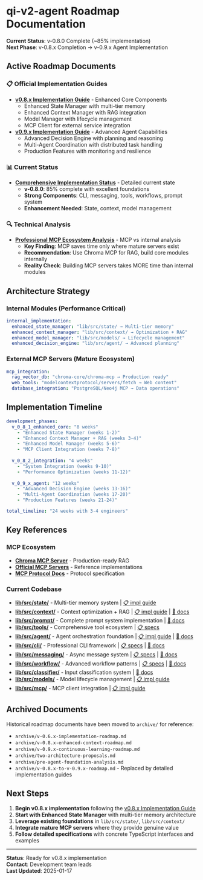 # qi-v2-agent Roadmap Documentation

**Current Status**: v-0.8.0 Complete (~85% implementation)  
**Next Phase**: v-0.8.x Completion → v-0.9.x Agent Implementation

## Active Roadmap Documents

### **📋 Official Implementation Guides**
- **[v0.8.x Implementation Guide](./impl.v-0.8.x.md)** - Enhanced Core Components
  - Enhanced State Manager with multi-tier memory
  - Enhanced Context Manager with RAG integration
  - Model Manager with lifecycle management
  - MCP Client for external service integration
- **[v0.9.x Implementation Guide](./impl.v-0.9.x.md)** - Advanced Agent Capabilities
  - Advanced Decision Engine with planning and reasoning
  - Multi-Agent Coordination with distributed task handling
  - Production Features with monitoring and resilience

### **📊 Current Status**
- **[Comprehensive Implementation Status](./comprehensive-implementation-status.md)** - Detailed current state
  - **v-0.8.0**: 85% complete with excellent foundations
  - **Strong Components**: CLI, messaging, tools, workflows, prompt system
  - **Enhancement Needed**: State, context, model management

### **🔍 Technical Analysis** 
- **[Professional MCP Ecosystem Analysis](./professional-mcp-ecosystem-analysis.md)** - MCP vs internal analysis
  - **Key Finding**: MCP saves time only where mature servers exist
  - **Recommendation**: Use Chroma MCP for RAG, build core modules internally
  - **Reality Check**: Building MCP servers takes MORE time than internal modules

## Architecture Strategy

### **Internal Modules** (Performance Critical)
```yaml
internal_implementation:
  enhanced_state_manager: "lib/src/state/ → Multi-tier memory"
  enhanced_context_manager: "lib/src/context/ → Optimization + RAG"
  enhanced_model_manager: "lib/src/models/ → Lifecycle management"
  enhanced_decision_engine: "lib/src/agent/ → Advanced planning"
```

### **External MCP Servers** (Mature Ecosystem)
```yaml
mcp_integration:
  rag_vector_db: "chroma-core/chroma-mcp → Production ready"
  web_tools: "modelcontextprotocol/servers/fetch → Web content"
  database_integration: "PostgreSQL/Neo4j MCP → Data operations"
```

## Implementation Timeline

```yaml
development_phases:
  v_0_8_1_enhanced_core: "8 weeks"
    - "Enhanced State Manager (weeks 1-2)"
    - "Enhanced Context Manager + RAG (weeks 3-4)" 
    - "Enhanced Model Manager (weeks 5-6)"
    - "MCP Client Integration (weeks 7-8)"
  
  v_0_8_2_integration: "4 weeks"
    - "System Integration (weeks 9-10)"
    - "Performance Optimization (weeks 11-12)"
  
  v_0_9_x_agent: "12 weeks"
    - "Advanced Decision Engine (weeks 13-16)"
    - "Multi-Agent Coordination (weeks 17-20)"
    - "Production Features (weeks 21-24)"

total_timeline: "24 weeks with 3-4 engineers"
```

## Key References

### **MCP Ecosystem**
- **[Chroma MCP Server](https://github.com/chroma-core/chroma-mcp)** - Production-ready RAG
- **[Official MCP Servers](https://github.com/modelcontextprotocol/servers)** - Reference implementations
- **[MCP Protocol Docs](https://modelcontextprotocol.io)** - Protocol specification

### **Current Codebase**
- **[lib/src/state/](../../lib/src/state/)** - Multi-tier memory system | [📋 impl guide](./impl.v-0.8.x.md#module-1-enhanced-state-manager)
- **[lib/src/context/](../../lib/src/context/)** - Context optimization + RAG | [📋 impl guide](./impl.v-0.8.x.md#module-2-enhanced-context-manager) | [📖 docs](../context/README.md)
- **[lib/src/prompt/](../../lib/src/prompt/)** - Complete prompt system implementation | [📖 docs](../prompt/README.md)
- **[lib/src/tools/](../../lib/src/tools/)** - Comprehensive tool ecosystem | [📋 specs](./comprehensive-implementation-status.md)
- **[lib/src/agent/](../../lib/src/agent/)** - Agent orchestration foundation | [📋 impl guide](./impl.v-0.9.x.md#module-1-advanced-decision-engine) | [📖 docs](../agent/README.md)
- **[lib/src/cli/](../../lib/src/cli/)** - Professional CLI framework | [📋 specs](./comprehensive-implementation-status.md) | [📖 docs](../cli/README.md)
- **[lib/src/messaging/](../../lib/src/messaging/)** - Async message system | [📋 specs](./comprehensive-implementation-status.md) | [📖 docs](../messaging/README.md)
- **[lib/src/workflow/](../../lib/src/workflow/)** - Advanced workflow patterns | [📋 specs](./comprehensive-implementation-status.md) | [📖 docs](../workflow/README.md)
- **[lib/src/classifier/](../../lib/src/classifier/)** - Input classification system | [📖 docs](../classifier/README.md)
- **[lib/src/models/](../../lib/src/models/)** - Model lifecycle management | [📋 impl guide](./impl.v-0.8.x.md#module-3-model-manager)
- **[lib/src/mcp/](../../lib/src/mcp/)** - MCP client integration | [📋 impl guide](./impl.v-0.8.x.md#module-4-mcp-client-integration)

## Archived Documents

Historical roadmap documents have been moved to `archive/` for reference:

- `archive/v-0.6.x-implementation-roadmap.md`
- `archive/v-0.8.x-enhanced-context-roadmap.md` 
- `archive/v-0.9.x-continuous-learning-roadmap.md`
- `archive/two-architecture-proposals.md`
- `archive/pre-agent-foundation-analysis.md`
- `archive/v-0.8.x-to-v-0.9.x-roadmap.md` - Replaced by detailed implementation guides

## Next Steps

1. **Begin v0.8.x implementation** following the [v0.8.x Implementation Guide](./impl.v-0.8.x.md)
2. **Start with Enhanced State Manager** with multi-tier memory architecture
3. **Leverage existing foundations** in `lib/src/state/`, `lib/src/context/`
4. **Integrate mature MCP servers** where they provide genuine value
5. **Follow detailed specifications** with concrete TypeScript interfaces and examples

---

**Status**: Ready for v0.8.x implementation  
**Contact**: Development team leads  
**Last Updated**: 2025-01-17